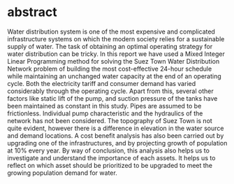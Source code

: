 # abstract

Water distribution system is one of the most expensive and complicated infrastructure systems on which the modern society relies for a sustainable supply of water. The task of obtaining an optimal operating strategy for water distribution can be tricky. In this report we have used a Mixed Integer Linear Programming method for solving the Suez Town Water Distribution Network problem of building the most cost-effective 24-hour schedule while maintaining an unchanged water capacity at the end of an operating cycle.  Both the electricity tariff and consumer demand has varied considerably through the operating cycle. Apart from this, several other factors like static lift of the pump, and suction pressure of the tanks have been maintained as constant in this study. Pipes are assumed to be frictionless. Individual pump characteristic and the hydraulics of the network has not been considered. The topography of Suez Town is not quite evident, however there is a difference in elevation in the water source and demand locations. A cost benefit analysis has also been carried out by upgrading one of the infrastructures, and by projecting growth of population at 10% every year. By way of conclusion, this analysis also helps us to investigate and understand the importance of each assets. It helps us to reflect on which asset should be prioritized to be upgraded to meet the growing population demand for water.
